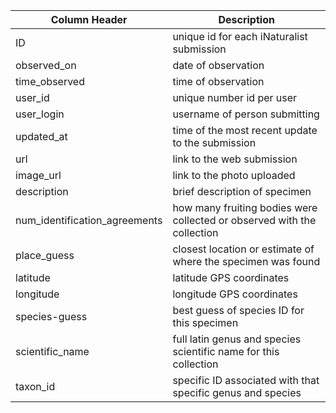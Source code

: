 Column Header | Description
------------ | -------------
ID | unique id for each iNaturalist submission
observed_on | date of observation
time_observed | time of observation
user_id | unique number id per user
user_login | username of person submitting 
updated_at | time of the most recent update to the submission
url | link to the web submission
image_url | link to the photo uploaded
description | brief description of specimen 
num_identification_agreements | how many fruiting bodies were collected or observed with the collection
place_guess | closest location or estimate of where the specimen was found 
latitude | latitude GPS coordinates 
longitude | longitude GPS coordinates
species-guess | best guess of species ID for this specimen 
scientific_name | full latin genus and species scientific name for this collection 
taxon_id | specific ID associated with that specific genus and species 
